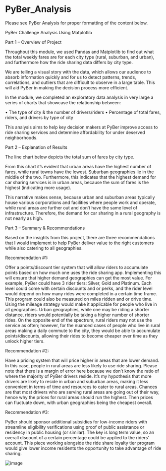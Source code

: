 # PyBer_Analysis

Please see PyBer Analysis for proper formatting of the content below.

PyBer Challenge Analysis
Using Matplotlib


Part 1 – Overview of Project

Throughout this module, we used Pandas and Matplotlib to find out what the total weekly fares are for each city type (rural, suburban, and urban), and furthermore how the ride sharing data differs by city type. 

We are telling a visual story with the data, which allows our audience to absorb information quickly and for us to detect patterns, trends, correlations, and outliers that are difficult to observe in a large table. This will aid PyBer in making the decision process more efficient. 

In the module, we completed an exploratory data analysis in very large a series of charts that showcase the relationship between:

•	The type of city & the number of drivers/riders
•	Percentage of total fares, riders, and drivers by type of city

This analysis aims to help key decision makers at PyBer improve access to ride sharing services and determine affordability for under deserved neighborhoods. 

Part 2 – Explanation of Results

The line chart below depicts the total sum of fares by city type. 

 

From this chart it’s evident that urban areas have the highest number of fares, while rural towns have the lowest.  Suburban geographies lie in the middle of the two. Furthermore, this indicates that the highest demand for car sharing services is in urban areas, because the sum of fares is the highest (indicating more usage). 

This narrative makes sense, because urban and suburban areas typically house various corporations and facilities where people work and operate, while rural areas are further out and don’t have the same level of infrastructure. Therefore, the demand for car sharing in a rural geography is not nearly as high. 

Part 3 – Summary & Recommendations 

Based on the insights from this project, there are three recommendations that I would implement to help PyBer deliver value to the right customers while also catering to all geographies.

Recommendation #1:

Offer a points/discount tier system that will allow riders to accumulate points based on how much one uses the ride sharing app. Implementing this will ensure that higher demand geographies can get the most value. For example, PyBer could have 3 rider tiers: Silver, Gold and Platinum. Each level could come with certain discounts and or perks, and the rider level would depend on how many rides were completed in a certain time frame. This program could also be measured on miles ridden and or drive time. Using the mileage strategy would make it applicable for people who live in all geographies. Urban geographies, while one may be riding a shorter distance, riders would potentially be taking a higher number of shorter rides. On the opposite end of the spectrum, rural riders may not use the service as often; however, for the nuanced cases of people who live in rural areas making a daily commute to the city, they would be able to accumulate points/discounts, allowing their rides to become cheaper over time as they unlock higher tiers. 

Recommendation #2:

Have a pricing system that will price higher in areas that are lower demand. In this case, people in rural areas are less likely to use ride sharing. Please note that there is a margin of error here because we don’t know the ratio of where the majority of PyBer drivers reside. It’s my hypothesis that more drivers are likely to reside in urban and suburban areas, making it less convenient in terms of time and resources to cater to rural areas. Chances are that most drivers who are serving rural areas are going out of their way, hence why the prices for rural areas should run the highest. Then prices can fluctuate down, with urban geographies being the cheapest overall.

Recommendation #3:

PyBer should sponsor additional subsidies for low-income riders with streamline eligibility verifications using proof of public assistance or residency in public housing (or similar). The key is long term value, so an overall discount of a certain percentage could be applied to the riders’ account. This piece working alongside the ride share loyalty tier program would give lower income residents the opportunity to take advantage of ride sharing. 


![image](https://user-images.githubusercontent.com/94502363/150716977-ed12bf50-c7d2-41cb-b8da-f46b337dbe33.png)
